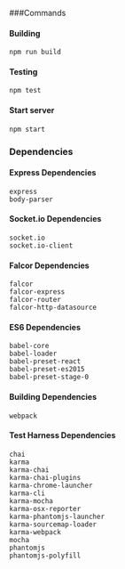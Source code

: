###Commands

#### Building
```
npm run build
```

#### Testing
```
npm test
```

#### Start server
```
npm start
```

### Dependencies
#### Express Dependencies
```
express
body-parser
```

#### Socket.io Dependencies
```
socket.io
socket.io-client
```

#### Falcor Dependencies
```
falcor
falcor-express
falcor-router
falcor-http-datasource
```

#### ES6 Dependencies
```
babel-core
babel-loader
babel-preset-react
babel-preset-es2015
babel-preset-stage-0
```

#### Building Dependencies
```
webpack
```

#### Test Harness Dependencies
```
chai
karma
karma-chai
karma-chai-plugins
karma-chrome-launcher
karma-cli
karma-mocha
karma-osx-reporter
karma-phantomjs-launcher
karma-sourcemap-loader
karma-webpack
mocha
phantomjs
phantomjs-polyfill
```